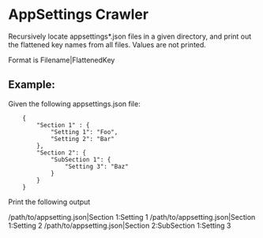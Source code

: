# AppSettings Crawler

Recursively locate appsettings*.json files in a given directory, and print out the flattened key names from all files.  Values are not printed.

Format is Filename|FlattenedKey

## Example: 

Given the following appsettings.json file:

```
    { 
        "Section 1" : {
            "Setting 1": "Foo",
            "Setting 2": "Bar"
        },
        "Section 2": {
            "SubSection 1": {
                "Setting 3": "Baz"
            }
        }
    }
```

Print the following output

/path/to/appsetting.json|Section 1:Setting 1
/path/to/appsetting.json|Section 1:Setting 2
/path/to/appsetting.json|Section 2:SubSection 1:Setting 3
